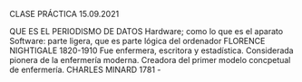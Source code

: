 CLASE PRÁCTICA 15.09.2021

QUE ES EL PERIODISMO DE DATOS
Hardware; como lo que es el aparato
Software: parte ligera, que es parte lógica del ordenador
FLORENCE NIGHTIGALE 1820-1910
Fue enfermera, escritora y estadística. Considerada pionera de la enfermería moderna. Creadora del primer modelo concpetual de enfermería. 
CHARLES MINARD 1781 - 
